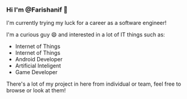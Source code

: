 ### Hi I'm @Farishanif 👋

<p>I'm currently trying my luck for a career as a software engineer!</p>

<p>I'm a curious guy 😄 and interested in a lot of IT things such as:</p>
<ul>
  <li>Internet of Things</li>
  <li>Internet of Things</li>
  <li>Android Developer</li>
  <li>Artificial Inteligent</li>
  <li>Game Developer</li>
</ul>

<p>There's a lot of my project in here from individual or team, feel free to browse or look at them!</p>


